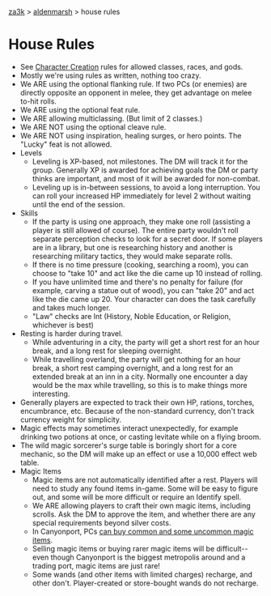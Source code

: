 [za3k](/) > [aldenmarsh](/aldenmarsh/) > house rules

# House Rules
- See [Character Creation](build) rules for allowed classes, races, and gods.
- Mostly we're using rules as written, nothing too crazy.
- We ARE using the optional flanking rule. If two PCs (or enemies) are directly opposite an opponent in melee, they get advantage on melee to-hit rolls.
- We ARE using the optional feat rule.
- We ARE allowing multiclassing. (But limit of 2 classes.)
- We ARE NOT using the optional cleave rule.
- We ARE NOT using inspiration, healing surges, or hero points. The "Lucky" feat is not allowed.
- Levels
    - Leveling is XP-based, not milestones. The DM will track it for the group. Generally XP is awarded for achieving goals the DM or party thinks are important, and most of it will be awarded for non-combat.
    - Leveling up is in-between sessions, to avoid a long interruption. You can roll your increased HP immediately for level 2 without waiting until the end of the session.
- Skills
    - If the party is using one approach, they make one roll (assisting a player is still allowed of course). The entire party wouldn't roll separate perception checks to look for a secret door. If some players are in a library, but one is researching history and another is researching military tactics, they would make separate rolls.
    - If there is no time pressure (cooking, searching a room), you can choose to "take 10" and act like the die came up 10 instead of rolling.
    - If you have unlimited time and there's no penalty for failure (for example, carving a statue out of wood), you can "take 20" and act like the die came up 20. Your character can does the task carefully and takes much longer.
    - "Law" checks are Int (History, Noble Education, or Religion, whichever is best)
- Resting is harder during travel.
  - While adventuring in a city, the party will get a short rest for an hour break, and a long rest for sleeping overnight.
  - While travelling overland, the party will get nothing for an hour break, a short rest camping overnight, and a long rest for an extended break at an inn in a city. Normally one encounter a day would be the max while travelling, so this is to make things more interesting.
- Generally players are expected to track their own HP, rations, torches, encumbrance, etc. Because of the non-standard currency, don't track currency weight for simplicity.
- Magic effects may sometimes interact unexpectedly, for example drinking two potions at once, or casting levitate while on a flying broom.
- The wild magic sorcerer's surge table is boringly short for a core mechanic, so the DM will make up an effect or use a 10,000 effect web table.
- Magic Items
  - Magic items are not automatically identified after a rest. Players will need to study any found items in-game. Some will be easy to figure out, and some will be more difficult or require an Identify spell.
  - We ARE allowing players to craft their own magic items, including scrolls. Ask the DM to approve the item, and whether there are any special requirements beyond silver costs.
  - In Canyonport, PCs [can buy common and some uncommon magic items](magic_items).
  - Selling magic items or buying rarer magic items will be difficult--even though Canyonport is the biggest metropolis around and a trading port, magic items are just rare!
  - Some wands (and other items with limited charges) recharge, and other don't. Player-created or store-bought wands do not recharge.
